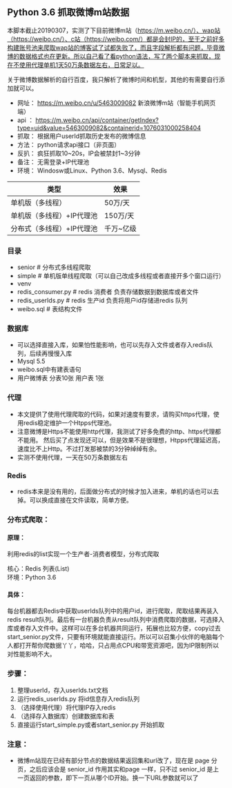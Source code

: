
## Python 3.6 抓取微博m站数据

本脚本截止20190307，实测了下目前微博m站（https://m.weibo.cn/）、wap站（https://weibo.cn/）、c站（https://weibo.com/）都是会封IP的，至于之前好多构建账号池来爬取wap站的博客试了试都失败了，而且字段解析都有问题，毕竟微博的数据格式也在更新。所以自己看了看python语法，写了两个脚本来抓取，现在不使用代理单机1天50万条数据左右，日常足以。

关于微博数据解析的自行百度，我只解析了微博时间和机型，其他的有需要自行添加就可以。


- 网址： https://m.weibo.cn/u/5463009082 新浪微博m站（智能手机网页端）</br> 
- api ： https://m.weibo.cn/api/container/getIndex?type=uid&value=5463009082&containerid=1076031000258404</br> 
- 抓取： 根据用户userId抓取历史发布的微博信息</br> 
- 方法： python请求api接口（非页面）</br> 
- 反扒： 疯狂抓取10~20s，IP会被禁封1~3分钟</br> 
- 备注： 无需登录+IP代理池</br> 
- 环境： Windosw或Linux、Python 3.6、Mysql、Redis</br> 


类型 | 效果
---|---
单机版（多线程）| 50万/天
单机版（多线程）+IP代理池| 150万/天
分布式（多线程）+IP代理池 | 千万~亿级


### 目录

- senior	# 分布式多线程爬取
- simple	# 单机版单线程爬取（可以自己改成多线程或者直接开多个窗口运行）
- venv	
- redis_consumer.py	   # redis 消费者 负责存储数据到数据库或者文件
- redis_userIds.py	   # redis 生产id 负责将用户id存储进redis 队列
- weibo.sql           # 表结构文件

### 数据库

* 可以选择直接入库，如果怕性能影响，也可以先存入文件或者存入redis队列，后续再慢慢入库
* Mysql 5.5
* weibo.sql中有建表语句
* 用户微博表 分表10张 用户表 1张

### 代理

* 本文提供了使用代理爬取的代码，如果对速度有要求，请购买https代理，使用redis稳定维护一个Htpps代理池。
* 注意微博是Https不能使用http代理，我测试了好多免费的http、https代理都不能用。
然后买了点发现还可以，但是效果不是很理想，Htpps代理延迟高，速度比不上Http。不过打发那被禁的3分钟绰绰有余。
* 实测不使用代理，一天在50万条数据左右


### Redis

* redis本来是没有用的，后面做分布式的时候才加入进来，单机的话也可以去掉。可以换成直接在文件读取，简单方便。


### 分布式爬取：

#### 原理：

利用redis的list实现一个生产者-消费者模型，分布式爬取<br/>

核心：Redis 列表(List)<br/>
环境：Python 3.6<br/>

#### 具体：

每台机器都去Redis中获取userIds队列中的用户id，进行爬取，爬取结果再装入redis result队列。最后有一台机器负责从result队列中消费爬取的数据，可选择入库或者存入文件中。这样可以在多台机器共同运行，拓展也比较方便，copy过去 start_senior.py文件，只要有环境就能直接运行。所以可以召集小伙伴的电脑每个人都打开帮你爬数据丫丫，哈哈，只占用点CPU和带宽资源吧，因为IP限制所以对性能影响不大。


### 步骤：

1. 整理userId，存入userIds.txt文档
2. 运行redis_userIds.py 将id信息存入redis队列
3. （选择使用代理）将代理IP存入redis
4. （选择存入数据库）创建数据库和表
5. 直接运行start_simple.py或者start_senior.py 开始抓取


### 注意：

* 微博m站现在已经有部分节点的数据结果返回集和url改了，现在是 page 分页，之后应该会是 senior_id 作用其实和page 一样，只不过 senior_id 是上一页返回的参数，即下一页从哪个ID开始。换一下URL参数就可以了
